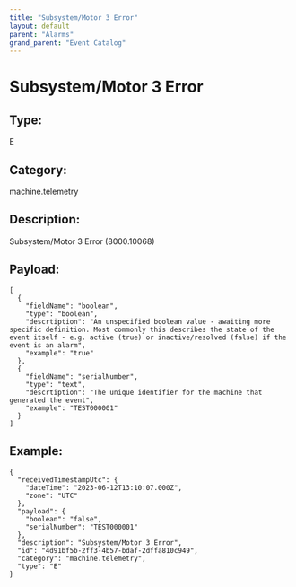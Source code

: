 ```yaml
---
title: "Subsystem/Motor 3 Error"
layout: default
parent: "Alarms"
grand_parent: "Event Catalog"
---
```


# Subsystem/Motor 3 Error

## Type:

E

## Category:

machine.telemetry

## Description: 

Subsystem/Motor 3 Error (8000.10068)

## Payload:

```
[
  {
    "fieldName": "boolean",
    "type": "boolean",
    "descrtiption": "An unspecified boolean value - awaiting more specific definition. Most commonly this describes the state of the event itself - e.g. active (true) or inactive/resolved (false) if the event is an alarm",
    "example": "true"
  },
  {
    "fieldName": "serialNumber",
    "type": "text",
    "descrtiption": "The unique identifier for the machine that generated the event",
    "example": "TEST000001"
  }
]
```

## Example:

```
{
  "receivedTimestampUtc": {
    "dateTime": "2023-06-12T13:10:07.000Z",
    "zone": "UTC"
  },
  "payload": {
    "boolean": "false",
    "serialNumber": "TEST000001"
  },
  "description": "Subsystem/Motor 3 Error",
  "id": "4d91bf5b-2ff3-4b57-bdaf-2dffa810c949",
  "category": "machine.telemetry",
  "type": "E"
}
```
